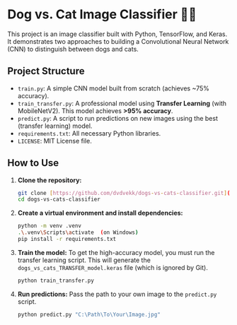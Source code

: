 # Dog vs. Cat Image Classifier 🐶🐱

This project is an image classifier built with Python, TensorFlow, and Keras. It demonstrates two approaches to building a Convolutional Neural Network (CNN) to distinguish between dogs and cats.

## Project Structure

* `train.py`: A simple CNN model built from scratch (achieves ~75% accuracy).
* `train_transfer.py`: A professional model using **Transfer Learning** (with MobileNetV2). This model achieves **>95% accuracy**.
* `predict.py`: A script to run predictions on new images using the best (transfer learning) model.
* `requirements.txt`: All necessary Python libraries.
* `LICENSE`: MIT License file.

## How to Use

1.  **Clone the repository:**
    ```bash
    git clone [https://github.com/dvdvekk/dogs-vs-cats-classifier.git](https://github.com/dvdvekk/dogs-vs-cats-classifier.git)
    cd dogs-vs-cats-classifier
    ```

2.  **Create a virtual environment and install dependencies:**
    ```bash
    python -m venv .venv
    .\.venv\Scripts\activate  (on Windows)
    pip install -r requirements.txt
    ```

3.  **Train the model:**
    To get the high-accuracy model, you must run the transfer learning script. This will generate the `dogs_vs_cats_TRANSFER_model.keras` file (which is ignored by Git).
    ```bash
    python train_transfer.py
    ```

4.  **Run predictions:**
    Pass the path to your own image to the `predict.py` script.
    ```bash
    python predict.py "C:\Path\To\Your\Image.jpg"
    ```